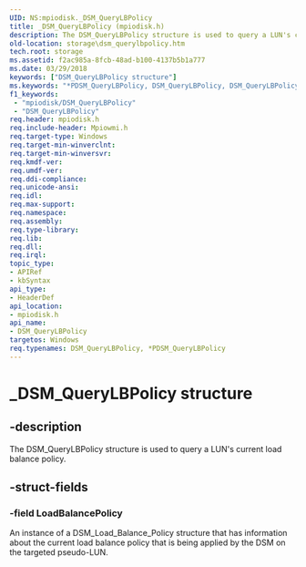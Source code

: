 ```yaml
---
UID: NS:mpiodisk._DSM_QueryLBPolicy
title: _DSM_QueryLBPolicy (mpiodisk.h)
description: The DSM_QueryLBPolicy structure is used to query a LUN's current load balance policy.
old-location: storage\dsm_querylbpolicy.htm
tech.root: storage
ms.assetid: f2ac985a-8fcb-48ad-b100-4137b5b1a777
ms.date: 03/29/2018
keywords: ["DSM_QueryLBPolicy structure"]
ms.keywords: "*PDSM_QueryLBPolicy, DSM_QueryLBPolicy, DSM_QueryLBPolicy structure [Storage Devices], PDSM_QueryLBPolicy, PDSM_QueryLBPolicy structure pointer [Storage Devices], _DSM_QueryLBPolicy, mpiodisk/DSM_QueryLBPolicy, mpiodisk/PDSM_QueryLBPolicy, storage.dsm_querylbpolicy, structs-scsibus_f1a0bedd-e5ba-474d-9a45-ae6a2863cfb3.xml"
f1_keywords:
 - "mpiodisk/DSM_QueryLBPolicy"
 - "DSM_QueryLBPolicy"
req.header: mpiodisk.h
req.include-header: Mpiowmi.h
req.target-type: Windows
req.target-min-winverclnt: 
req.target-min-winversvr: 
req.kmdf-ver: 
req.umdf-ver: 
req.ddi-compliance: 
req.unicode-ansi: 
req.idl: 
req.max-support: 
req.namespace: 
req.assembly: 
req.type-library: 
req.lib: 
req.dll: 
req.irql: 
topic_type:
- APIRef
- kbSyntax
api_type:
- HeaderDef
api_location:
- mpiodisk.h
api_name:
- DSM_QueryLBPolicy
targetos: Windows
req.typenames: DSM_QueryLBPolicy, *PDSM_QueryLBPolicy
---
```


# _DSM_QueryLBPolicy structure


## -description


The DSM_QueryLBPolicy structure is used to query a LUN's current load balance policy.


## -struct-fields




### -field LoadBalancePolicy

An instance of a DSM_Load_Balance_Policy structure that has information about the current load balance policy that is being applied by the DSM on the targeted pseudo-LUN.

